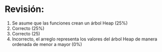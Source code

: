 # Revisión:

1. Se asume que las funciones crean un árbol Heap (25%)
2. Correcto (25%)
3. Correcto (25)
4. Incorrecto, el arreglo representa los valores del árbol Heap de manera ordenada de menor a mayor (0%)
